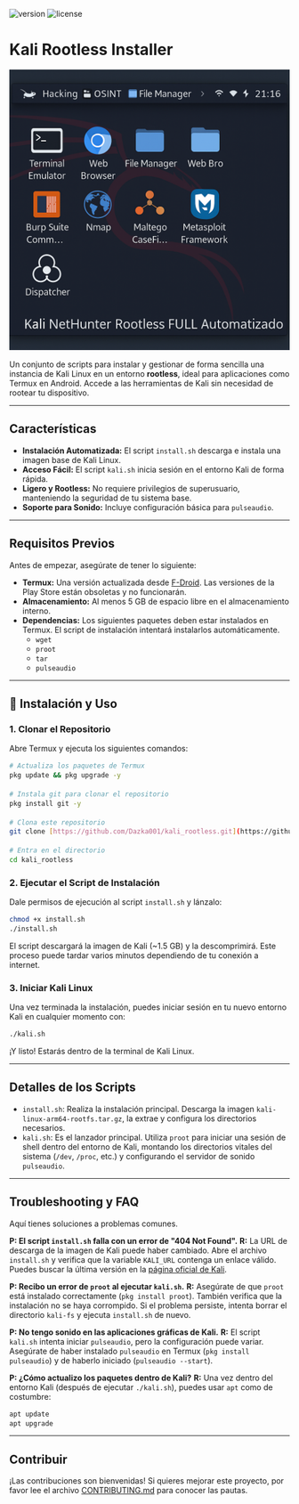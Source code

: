 ![version](https://img.shields.io/badge/version-1.0.0-green)
![license](https://img.shields.io/badge/license-MIT-blue)

# Kali Rootless Installer

![XFCE Desktop](assets/xfce_custom_panel.png)

Un conjunto de scripts para instalar y gestionar de forma sencilla una instancia de Kali Linux en un entorno **rootless**, ideal para aplicaciones como Termux en Android. Accede a las herramientas de Kali sin necesidad de rootear tu dispositivo.

---

## Características

- **Instalación Automatizada:** El script `install.sh` descarga e instala una imagen base de Kali Linux.
- **Acceso Fácil:** El script `kali.sh` inicia sesión en el entorno Kali de forma rápida.
- **Ligero y Rootless:** No requiere privilegios de superusuario, manteniendo la seguridad de tu sistema base.
- **Soporte para Sonido:** Incluye configuración básica para `pulseaudio`.

---

## Requisitos Previos

Antes de empezar, asegúrate de tener lo siguiente:

- **Termux:** Una versión actualizada desde [F-Droid](https://f-droid.org/en/packages/com.termux/). Las versiones de la Play Store están obsoletas y no funcionarán.
- **Almacenamiento:** Al menos 5 GB de espacio libre en el almacenamiento interno.
- **Dependencias:** Los siguientes paquetes deben estar instalados en Termux. El script de instalación intentará instalarlos automáticamente.
  - `wget`
  - `proot`
  - `tar`
  - `pulseaudio`

---

## 🚀 Instalación y Uso

### 1. Clonar el Repositorio
Abre Termux y ejecuta los siguientes comandos:

```bash
# Actualiza los paquetes de Termux
pkg update && pkg upgrade -y

# Instala git para clonar el repositorio
pkg install git -y

# Clona este repositorio
git clone [https://github.com/Dazka001/kali_rootless.git](https://github.com/Dazka001/kali_rootless.git)

# Entra en el directorio
cd kali_rootless
```

### 2. Ejecutar el Script de Instalación
Dale permisos de ejecución al script `install.sh` y lánzalo:

```bash
chmod +x install.sh
./install.sh
```
El script descargará la imagen de Kali (~1.5 GB) y la descomprimirá. Este proceso puede tardar varios minutos dependiendo de tu conexión a internet.

### 3. Iniciar Kali Linux
Una vez terminada la instalación, puedes iniciar sesión en tu nuevo entorno Kali en cualquier momento con:

```bash
./kali.sh
```
¡Y listo! Estarás dentro de la terminal de Kali Linux.

---

## Detalles de los Scripts

- `install.sh`: Realiza la instalación principal. Descarga la imagen `kali-linux-arm64-rootfs.tar.gz`, la extrae y configura los directorios necesarios.
- `kali.sh`: Es el lanzador principal. Utiliza `proot` para iniciar una sesión de shell dentro del entorno de Kali, montando los directorios vitales del sistema (`/dev`, `/proc`, etc.) y configurando el servidor de sonido `pulseaudio`.

---

##  Troubleshooting y FAQ

Aquí tienes soluciones a problemas comunes.

**P: El script `install.sh` falla con un error de "404 Not Found".**
**R:** La URL de descarga de la imagen de Kali puede haber cambiado. Abre el archivo `install.sh` y verifica que la variable `KALI_URL` contenga un enlace válido. Puedes buscar la última versión en la [página oficial de Kali](https://www.kali.org/get-kali/#kali-bare-metal).

**P: Recibo un error de `proot` al ejecutar `kali.sh`.**
**R:** Asegúrate de que `proot` está instalado correctamente (`pkg install proot`). También verifica que la instalación no se haya corrompido. Si el problema persiste, intenta borrar el directorio `kali-fs` y ejecuta `install.sh` de nuevo.

**P: No tengo sonido en las aplicaciones gráficas de Kali.**
**R:** El script `kali.sh` intenta iniciar `pulseaudio`, pero la configuración puede variar. Asegúrate de haber instalado `pulseaudio` en Termux (`pkg install pulseaudio`) y de haberlo iniciado (`pulseaudio --start`).

**P: ¿Cómo actualizo los paquetes dentro de Kali?**
**R:** Una vez dentro del entorno Kali (después de ejecutar `./kali.sh`), puedes usar `apt` como de costumbre:
```bash
apt update
apt upgrade
```

---

## Contribuir

¡Las contribuciones son bienvenidas! Si quieres mejorar este proyecto, por favor lee el archivo [CONTRIBUTING.md](CONTRIBUTING.md) para conocer las pautas.
